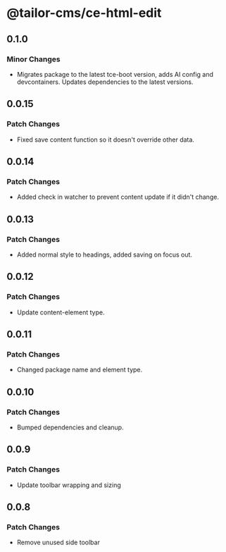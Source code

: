# @tailor-cms/ce-html-edit

## 0.1.0

### Minor Changes

- Migrates package to the latest tce-boot version, adds AI config and devcontainers. Updates dependencies to the latest versions.

## 0.0.15

### Patch Changes

- Fixed save content function so it doesn't override other data.

## 0.0.14

### Patch Changes

- Added check in watcher to prevent content update if it didn't change.

## 0.0.13

### Patch Changes

- Added normal style to headings, added saving on focus out.

## 0.0.12

### Patch Changes

- Update content-element type.

## 0.0.11

### Patch Changes

- Changed package name and element type.

## 0.0.10

### Patch Changes

- Bumped dependencies and cleanup.

## 0.0.9

### Patch Changes

- Update toolbar wrapping and sizing

## 0.0.8

### Patch Changes

- Remove unused side toolbar
